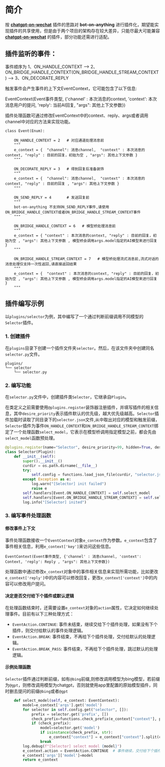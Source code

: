 # 简介

按 **[chatgpt-on-wechat](https://github.com/zhayujie/chatgpt-on-wechat/tree/master/plugins)** 插件的思路对 **bot-on-anything** 进行插件化，期望能实现插件的共享使用，但是由于两个项目的架构存在较大差异，只能尽最大可能兼容 **[chatgpt-on-wechat](https://github.com/zhayujie/chatgpt-on-wechat/tree/master/plugins)** 的插件，部分功能还需进行适配。

 
## **插件监听的事件：**

事件顺序为 1、ON_HANDLE_CONTEXT  -->  2、ON_BRIDGE_HANDLE_CONTEXT(ON_BRIDGE_HANDLE_STREAM_CONTEXT)  -->  3、ON_DECORATE_REPLY


触发事件会产生事件的上下文EventContext，它可能包含了以下信息:

EventContext(Event事件类型, {'channel' : 本次消息的context, 'context': 本次消息用户的提问, 'reply': 当前AI回复, "args": 其他上下文参数})

插件处理函数可通过修改EventContext中的context、reply、args或者调用channel中对应的方法来实现功能。


```
class Event(Enum):

    ON_HANDLE_CONTEXT = 2   # 对应通道处理消息前
    """
    e_context = {  "channel": 消息channel,  "context" : 本次消息的context, "reply" : 目前的回复，初始为空 , "args": 其他上下文参数 }
    """

    ON_DECORATE_REPLY = 3   # 得到回复后准备装饰
    """
    e_context = {  "channel": 消息channel,  "context" : 本次消息的context, "reply" : 目前的回复 , "args": 其他上下文参数 }
    """

    ON_SEND_REPLY = 4       # 发送回复前
    """
    bot-on-anything 不支持ON_SEND_REPLY事件,请使用ON_BRIDGE_HANDLE_CONTEXT或者ON_BRIDGE_HANDLE_STREAM_CONTEXT事件
    """

    ON_BRIDGE_HANDLE_CONTEXT = 6   # 模型桥处理消息前
    """
    e_context = { "context" : 本次消息的context, "reply" : 目前的回复，初始为空 , "args": 其他上下文参数 , 模型桥会调用args.model指定的AI模型来进行回复 }
    """

    ON_BRIDGE_HANDLE_STREAM_CONTEXT = 7   # 模型桥处理流式消息前,流式对话的消息处理仅支持一次性返回,请直接返回结果
    """
    e_context = {  "context" : 本次消息的context, "reply" : 目前的回复，初始为空 , "args": 其他上下文参数 , 模型桥会调用args.model指定的AI模型来进行回复 }
    """

```

## 插件编写示例

以`plugins/selector`为例，其中编写了一个通过判断前缀调用不同模型的`Selector`插件。

### 1. 创建插件

在`plugins`目录下创建一个插件文件夹`selector`。然后，在该文件夹中创建同名``selector.py``文件。

```
plugins/
└── selector
    └── selector.py
```

### 2. 编写功能

在`selector.py`文件中，创建插件类`Selector`，它继承自`Plugin`。

在类定义之前需要使用`@plugins.register`装饰器注册插件，并填写插件的相关信息，其中`desire_priority`表示插件默认的优先级，越大优先级越高。`Selector`插件加载时读取了同目录下的`selector.json`文件,从中取出对应的模型和触发前缀，`Selector`插件为事件`ON_HANDLE_CONTEXT`和`ON_BRIDGE_HANDLE_STREAM_CONTEXT`绑定了一个处理函数`select_model`，它表示在模型桥调用指定模型之前，都会先由`select_model`函数预处理。

```python
@plugins.register(name="Selector", desire_priority=99, hidden=True, desc="A model selector", version="0.1", author="RegimenArsenic")
class Selector(Plugin):
    def __init__(self):
        super().__init__()
        curdir = os.path.dirname(__file__)
        try:
            self.config = functions.load_json_file(curdir, "selector.json")
        except Exception as e:
            log.warn("[Selector] init failed")
            raise e
        self.handlers[Event.ON_HANDLE_CONTEXT] = self.select_model
        self.handlers[Event.ON_BRIDGE_HANDLE_STREAM_CONTEXT] = self.select_model
        log.info("[Selector] inited")
```

### 3. 编写事件处理函数

#### 修改事件上下文

事件处理函数接收一个`EventContext`对象`e_context`作为参数。`e_context`包含了事件相关信息，利用`e_context['key']`来访问这些信息。

`EventContext(Event事件类型, {'channel' : 消息channel, 'context': Context, 'reply': Reply , "args": 其他上下文参数})`

处理函数中通过修改`e_context`对象中的事件相关信息来实现所需功能，比如更改`e_context['reply']`中的内容可以修改回复，更改`e_context['context']`中的内容可以修改用户提问。

#### 决定是否交付给下个插件或默认逻辑

在处理函数结束时，还需要设置`e_context`对象的`action`属性，它决定如何继续处理事件。目前有以下三种处理方式：

- `EventAction.CONTINUE`: 事件未结束，继续交给下个插件处理，如果没有下个插件，则交付给默认的事件处理逻辑。
- `EventAction.BREAK`: 事件结束，不再给下个插件处理，交付给默认的处理逻辑。
- `EventAction.BREAK_PASS`: 事件结束，不再给下个插件处理，跳过默认的处理逻辑。

#### 示例处理函数

`Selector`插件通过判断前缀，如有`@bing`前缀,则修改调用模型为bing模型，若前缀为`@gpt`，则修改调用模型为chatgpt，否则就使用app里配置的原始模型插件，同时删去提问的前缀`@bing`或者`@gpt`

```python
    def select_model(self, e_context: EventContext):
        model=e_context['args'].get('model')
        for selector in self.config.get("selector", []):
            prefix = selector.get('prefix', [])
            check_prefix=functions.check_prefix(e_context["context"], prefix)
            if (check_prefix):
                model=selector.get('model')
                if isinstance(check_prefix, str):
                    e_context["context"] = e_context["context"].split(check_prefix, 1)[1].strip()
                break
        log.debug(f"[Selector] select model {model}")
        e_context.action = EventAction.CONTINUE  # 事件继续，交付给下个插件或默认逻辑
        e_context['args']['model']=model
        return e_context
```